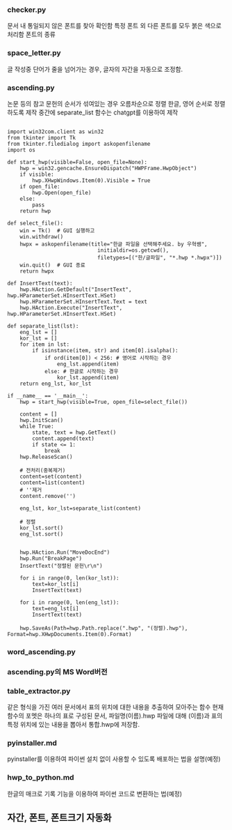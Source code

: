 ### checker.py
문서 내 통일되지 않은 폰트를 찾아 확인함
특정 폰트 외 다른 폰트를 모두 붉은 색으로 처리함
폰트의 종류
### space_letter.py
글 작성중 단어가 줄을 넘어가는 경우, 글자의 자간을 자동으로 조정함.
### ascending.py
논문 등의 참고 문헌의 순서가 섞여있는 경우 오름차순으로 정렬
한글, 영어 순서로 정렬하도록 제작
중간에 separate_list 함수는 chatgpt를 이용하여 제작
```

import win32com.client as win32
from tkinter import Tk
from tkinter.filedialog import askopenfilename
import os

def start_hwp(visible=False, open_file=None):
    hwp = win32.gencache.EnsureDispatch("HWPFrame.HwpObject")
    if visible:
        hwp.XHwpWindows.Item(0).Visible = True
    if open_file:
        hwp.Open(open_file)
    else:
        pass
    return hwp

def select_file():
    win = Tk()  # GUI 실행하고
    win.withdraw()
    hwpx = askopenfilename(title="한글 파일을 선택해주세요. by 우혁쌤",
                             initialdir=os.getcwd(),
                             filetypes=[("한/글파일", "*.hwp *.hwpx")])
    win.quit()  # GUI 종료
    return hwpx

def InsertText(text):
    hwp.HAction.GetDefault("InsertText", hwp.HParameterSet.HInsertText.HSet)
    hwp.HParameterSet.HInsertText.Text = text
    hwp.HAction.Execute("InsertText", hwp.HParameterSet.HInsertText.HSet)

def separate_list(lst):
    eng_lst = []
    kor_lst = []
    for item in lst:
        if isinstance(item, str) and item[0].isalpha():
            if ord(item[0]) < 256: # 영어로 시작하는 경우
                eng_lst.append(item)
            else: # 한글로 시작하는 경우
                kor_lst.append(item)
    return eng_lst, kor_lst

if __name__ == '__main__':
    hwp = start_hwp(visible=True, open_file=select_file())

    content = []
    hwp.InitScan()
    while True:
        state, text = hwp.GetText()
        content.append(text)
        if state <= 1:
            break
    hwp.ReleaseScan()
 
    # 전처리(중복제거)
    content=set(content)
    content=list(content)
    # ''제거
    content.remove('')

    eng_lst, kor_lst=separate_list(content)

    # 정렬
    kor_lst.sort()
    eng_lst.sort()


    hwp.HAction.Run("MoveDocEnd")
    hwp.Run("BreakPage")
    InsertText("정렬된 문헌\r\n")

    for i in range(0, len(kor_lst)):
        text=kor_lst[i]
        InsertText(text)

    for i in range(0, len(eng_lst)):
        text=eng_lst[i]
        InsertText(text)

    hwp.SaveAs(Path=hwp.Path.replace(".hwp", "(정렬).hwp"), Format=hwp.XHwpDocuments.Item(0).Format)

```
### word_ascending.py
### ascending.py의 MS Word버전
### table_extractor.py
같은 형식을 가진 여러 문서에서 표의 위치에 대한 내용을 추출하여 모아주는 함수
현재 함수의 포멧은 하나의 표로 구성된 문서, 파일명(이름).hwp 파일에 대해 (이름)과 표의 특정 위치에 있는 내용을 뽑아서 통합.hwp에 저장함.
### pyinstaller.md
pyinstaller를 이용하여 파이썬 설치 없이 사용할 수 있도록 배포하는 법을 설명(예정)
### hwp_to_python.md
한글의 매크로 기록 기능을 이용하여 파이썬 코드로 변환하는 법(예정)

## 자간, 폰트, 폰트크기 자동화
